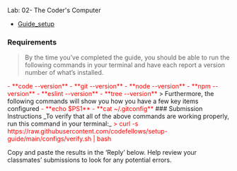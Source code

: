 Lab: 02- The Coder's Computer
- [Guide_setup](https://codefellows.github.io/setup-guide/) 
### Requirements
> By the time you’ve completed the guide, you should be able to run the following commands in your terminal and have each report a version number of what’s installed.
 <font color="red"> 
- **code --version**
- **git --version**
- **node --version**
- **npm --version**
- **eslint --version**
- **tree --version**
</font>
> Furthermore, the following commands will show you how you have a few key items configured
<font color="red">
- **echo $PS1**
- **cat ~/.gitconfig**
</font>
### Submission Instructions
_To verify that all of the above commands are working properly, run this command in your terminal:_ 
<font color="red">
> curl -s https://raw.githubusercontent.com/codefellows/setup-guide/main/configs/verify.sh | bash</font>

Copy and paste the results in the ‘Reply’ below. Help review your classmates’ submissions to look for any potential errors.
